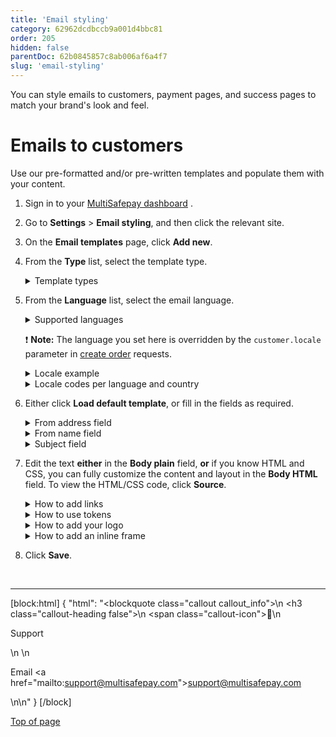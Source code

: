 ```yaml
---
title: 'Email styling'
category: 62962dcdbccb9a001d4bbc81
order: 205
hidden: false
parentDoc: 62b0845857c8ab006af6a4f7
slug: 'email-styling'
---
```


You can style emails to customers, payment pages, and success pages to match your brand's look and feel.

# Emails to customers

Use our pre-formatted and/or pre-written templates and populate them with your content.

1. Sign in to your <a href="https://merchant.multisafepay.com" target="_blank">MultiSafepay dashboard</a> <i class="fa fa-external-link" style="font-size:12px;color:#8b929e"></i>. 
2. Go to **Settings** > **Email styling**, and then click the relevant site.  
3. On the **Email templates** page, click **Add new**.   
5. From the **Type** list, select the template type.  

    <details id="template-types">
    <summary>Template types</summary>
    <br>

    **Bank transfer details email (to customer)**  
    For sending customers MultiSafepay's bank details for <<glossary:redirect>> [bank 
    transfers](/docs/bank-transfer/). 

    **Chargeback email (to merchant)**  
    For notifying you when a customer requests a [chargeback](/docs/chargebacks/).

    Make sure you add an email addresses for us to send these emails to in your dashboard, under 
    **Account information** > **Chargebacks email**. 

    **Manual capture completed (to customer)**  
    For notifying customers that you have manually captured reserved funds for an [uncaptured transaction](/docs/uncaptured/). 

    **Manual capture completed (to merchant)**  
    For confirming that you have manually captured reserved funds for an [uncaptured transaction](/docs/uncaptured/).  

    **Partial and/or full capture completed (to customer)**  
    For notifying customers that you have partially or fully captured reserved funds for an [uncaptured transaction](/docs/uncaptured/). 

    **Partial and/or full capture completed (to merchant)**  
    For confirming that you have partially or fully captured reserved funds for an [uncaptured transaction](/docs/uncaptured/).

    **Refund complete email (to customer)**  
    For notifying customers that you have processed their refund. 

    **Second Chance email (to customer)**  
    For sending customers a friendly reminder to complete a payment. 

    Make sure you have enabled [Second Chance](/docs/second-chance/) in your MultiSafepay dashboard.

    **Transaction completed email (to customer)**  
    For sending payment confirmation to customers. 

    **Transaction completed email (to merchant)**  
    For notifying you that a customer has successfully completed a payment.

    ---

    </details>

6. From the **Language** list, select the email language.  

    <details id="supported-languages">
    <summary>Supported languages</summary>
    <br>

    - Dutch
    - English
    - French
    - German
    - Italian
    - Spanish

    ---

    </details>

    ❗️ **Note:** The language you set here is overridden by the `customer.locale` parameter in [create order](/reference/createorder/) requests. 

    <details id="locale-example">
    <summary>Locale example</summary>
    <br>

    ```json
    {
    "customer": {
        "first_name": "John",
        "last_name": "Doe",
        "house_number": "39",
        "address1": "Kraanspoor",
        "address2": "",
        "city": "Amsterdam",
        "zip_code": "1033 SC",
        "state": "Noord-Holland",
        "country": "NL",
        "locale": "nl_NL", // Set the language and country code
        "phone": "0208500500",
        "email": "example@multisafepay.com",
        "gender": "M",
        "birthday": "1980-12-31",
        "user_agent": "Mozilla/5.0 (Windows NT 6.3; WOW64) AppleWebKit/537.36 (KHTML, like Gecko) Chrome/38.0.2125.111 Safari/537.36",
        "referrer": "http://test.com",
        "ip_address": "123.123.123.123",
        "forwarded_ip": "",
        "reference": ""
    }
    }
    ```

    </details>

    <details id="locale-codes">
    <summary>Locale codes per language and country</summary>
    <br>

    | Code | Language & country |
    |---|---|
    | `cs_CZ` | Czech |
    | `de_AT` | German (Austria) |
    | `de_DE` | German (Germany) |
    | `en_US` | American English |
    | `fi_FI` | Finnish |
    | `fr_BE` | French (Belgium) |
    | `fr_FR` | French (France) |
    | `it_IT` | Italian |
    | `nl_BE` | Dutch (Belgium) |
    | `nl_NL` | Dutch (Netherlands) |
    | `pl_PL` | Polish |
    | `es_ES` | Spanish |
    | `sv_SE` | Swedish |
    | `zh_CN` | Chinese |

    </details>

7. Either click **Load default template**, or fill in the fields as required.

    <details id="from-address-field">
    <summary>From address field</summary>
    <br>

    In the **From address** field, enter the email address you want the email sent from, e.g. sales@yourcompany.com.
    
    ❗️ **Note:** If you enter a from address other than noreply@multisafepay.com, to avoid emails being marked as spam, we recommend adding the following DNS record to your domain: 

    ```
    v=spf1 ip4:213.189.0.0/23 ip4:185.99.128.0/22 mx
    ```

    ---

    </details>
        
    <details id="from-name-field">
    <summary>From name field</summary>
    <br>
    
    In the **From name** field, enter the name you want the email sent by, e.g. your company name.

    ---

    </details>

    <details id="subject-field">
    <summary>Subject field</summary>
    <br>
    
    In the **Subject** field, enter a subject.  

    ---

    </details>

8. Edit the text **either** in the **Body plain** field, **or** if you know HTML and CSS, you can fully customize the content and layout in the **Body HTML** field. To view the HTML/CSS code, click **Source**.

    <details id="how-to-add-links">
    <summary>How to add links</summary>
    <br>

    1. Click the **Link** icon.
    2. Select the link type: **URL**, **Anchor link**, or **Mailto link**.
    3. Fill in the additional fields as required, and then click **OK**. 
    
    ---

    </details>

    <details id="how-to-use-tokens">
    <summary>How to use tokens</summary>
    <br>

    To save time, you can use @tokens@ to auto-fill personalized details in emails.

    1. In the **Body HTML editor**, click the **Token** icon.
    2. Select a token from the list, and then click **OK**.
    <br>

    The table below describes all available tokens.

    | Token | Output |      
    |---|---| 
    | ACCOUNT                       | The `account_id` of a FastCheckout customer |   
    | ACCOUNTADDRESS                | The customer's address and street name   |  
    | ACCOUNTADDRESSAPARTMENT       | The customer's house number |
    | ACCOUNTCITY                   | The customer's city of residence |
    | ACCOUNTCOUNTRY                | The customer's country of residence |
    | ACCOUNT EMAIL                 | The customer's email address |
    | ACCOUNTFIRSTNAME              | The customer's first name |
    | ACCOUNTLASTNAME               | The customer's last name |
    | ACCOUNTNR                     | Your MultiSafepay account ID |
    | ACCOUNTZIPCODE                | The customer's ZIP code |
    | ADDRESS1                      | Your company address line 1 |
    | ADDRESS2                      | Your company address line 2 |
    | ADDRESS3                      | Your company address line 3 |
    | BANKHOLDERNAME                | The account holder name for a bank transfer |
    | BANKIBAN                      | The IBAN for a bank transfer |
    | BANKPAYMENTID                 | The payment reference for a bank transfer |
    | BANKTRANSFERBIC               | The BIC for a bank transfer |
    | BANKTRANSFERHOLDER            | The account holder name receiving a bank transfer |
    | BANKTRANSFERID                | The reference for a bank transfer |
    | BIRTHYDAY                     | The customer's date of birth |
    | CITY                          | Your company city of residence |
    | COMPANYNAME                   | Your company name given in your MultiSafepay account |
    | CONTENT                       | The items in the shopping cart |
    | COUNTRY                       | The <a href="https://www.iso.org/iso-3166-country-codes.html" target="_blank">ISO 3166</a> <i class="fa fa-external-link" style="font-size:12px;color:#8b929e"></i> code for your company country |
    | COUNTRYCODE                   | The <a href="https://www.iso.org/iso-3166-country-codes.html" target="_blank">ISO 3166</a> <i class="fa fa-external-link" style="font-size:12px;color:#8b929e"></i> code for your company country |
    | CURRENTDATE                   | Today's date |
    | DESCRIPTION                   | The account ID to receive money |
    | DESTAMOUNT                    | The amount to be received |
    | DESTAMOUNTFORMATCUR           | The amount (and currency to be paid by the customer via bank transfer transactions |
    | DESTCURRENCY                  | The currency of the amount to be received |
    | DESTFORMATAMOUNTCUR           | The currency and amount to be paid out |
    | EMAIL                         | The customer's email address |
    | FINANCIAL EMAIL               | Your invoices email address |
    | FIRSTNAME                     | The customer's first name and email address set as sender for emails |
    | FROMNAME                      | The name of the sender's email account |
    | GENDER                        | The customer's gender |
    | LASTNAME                      | The customer's last name |
    | MERCHANTCITY                  | Your company city of residence |
    | MERCHANTCOUNTRY               | Your company country of residence  |
    | MERCHANTLOGOHTML              | The HTML code for your logo |
    | MERCHANTNAME                  | Your company's full name |
    | MERCHANTPHONESUPPORT          | Your customer service phone number |
    | MERCHANTSUPPORT EMAIL         | Your customer service email address |
    | MERCHANTTRANSACTIONID         | Your transaction reference number |
    | PAYLINK                       | The [payment link](/docs/payment-links/) |
    | PAYMENTMETHOD                 | The payment method  |
    | PHONE                         | Your company phone number  |
    | REFUNDDESTINATION             | The bank account number to receive a refund |
    | REPORT EMAIL                  | Your reports email address |
    | SITENAME                      | The site name |
    | SITEURL                       | The site URL |
    | STATE                         | The province or state |
    | STATUS                        | The <<glossary:transaction status>> |
    | SUBJECT                       | The email subject line |
    | TOTALAMOUNT                   | The total amount of the order |
    | TRANSACTIONID                 | The MultiSafepay transaction ID  |
    | TRANSCOMP EMAIL               | Your email address for completed transactions |
    | VARA                          | Var1 from your create order request |
    | VARB                          | Var2 from your create order request |
    | VARC                          | Var3 from your create order request |
    | VATNUMBER                     | Your company VAT number  |
    | ZIPCODE                       | Your company ZIP code |

    ---

    </details>
    <details id="how-to-add-your-logo">
    <summary>How to add your logo</summary>
    <br>

    To add your logo to emails to increase customers' recognition and trust, follow these steps:

    1. Sign in to your <a href="https://merchant.multisafepay.com/" target="_blank">MultiSafepay dashboard</a> <i class="fa fa-external-link" style="font-size:12px;color:#8b929e"></i>.
    2. Go to **Settings** > **Files**.
    3. Under **Upload a new file**, select the relevant file, and then click **Choose file**. 
    4. Under **Upload queue**, click **Upload** or **Upload all**.
       The file appears under **File directory**.
    5. Go to **Settings** > **Email styling**, and then click the relevant site.
    6. At the end of the row of the relevant email, click the orange pen icon to edit the template.
    7. Click the **Image** icon in the first row of the editor.
    8. In the **Image properties** dialog, under **URL**, click **Browse server**.
    9. On the row of the relevant file, click the green **Use image** icon.
    10. In the **Image properties** dialog, edit the image's parameters as required: height, border, horizontal space, vertical space, and alignment.
    11. Click **OK**, and then click **Save**.
    
    ---

    </details>

    <details id="how-to-add-an-inline-frame">
    <summary>How to add an inline frame</summary>
    <br>

    Inline frames (Iframes) are HTML documents embedded inside another HTML document, which you can use to insert content from another source into the email template. 

    1. Go to the Body HTML editor on the email template page, and then click the **Iframe** icon. 
    2. In the **Iframe window**, enter the URL of the Iframe.
    3. Edit other parameters as required: width, height, alignment, name, and title.
    4. Click **OK**. 

    ---

    </details>

9.  Click **Save**.

<br>

---

[block:html]
{
  "html": "<blockquote class=\"callout callout_info\">\n    <h3 class=\"callout-heading false\">\n        <span class=\"callout-icon\">💬</span>\n        <p>Support</p>\n    </h3>\n    <p>Email <a href=\"mailto:support@multisafepay.com\">support@multisafepay.com</a></p>\n</blockquote>\n"
}
[/block]

[Top of page](#)
